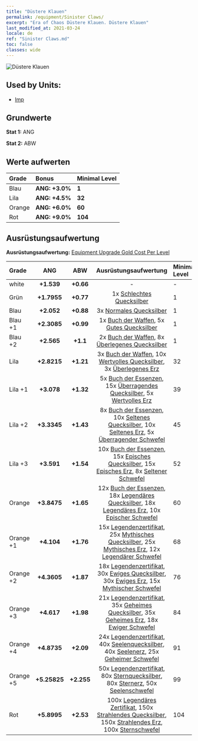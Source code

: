 ```yaml
---
title: "Düstere Klauen"
permalink: /equipment/Sinister Claws/
excerpt: "Era of Chaos Düstere Klauen. Düstere Klauen"
last_modified_at: 2021-03-24
locale: de
ref: "Sinister Claws.md"
toc: false
classes: wide
---
```


  ![Düstere Klauen](/images/e/e_5011.png)

## Used by Units:

* [Imp](/de/units/Imp/) 


## Grundwerte
 **Stat 1:** ANG

 **Stat 2:** ABW

## Werte aufwerten

  |     Grade    |   Bonus | Minimal Level | 
  |:-------------|:--------|:--------------| 
  | Blau | **ANG: +3.0%** | **1** | 
  | Lila | **ANG: +4.5%** | **32** | 
  | Orange | **ANG: +6.0%** | **60** | 
  | Rot | **ANG: +9.0%** | **104** | 


## Ausrüstungsaufwertung
 **Ausrüstungsaufwertung:** [Equipment Upgrade Gold Cost Per Level](/equipment/EquipmentUpgradeCostPerLevel/) 

  |          Grade      | ANG | ABW | Ausrüstungsaufwertung | Minimal Level |
  |:--------------------|:---------:|:---------:|:----------------:|:--------------|
  | white | **+1.539** | **+0.66** | - | - |
  | Grün | **+1.7955** | **+0.77** | 1x [Schlechtes Quecksilber](/de/Items/mat_2/) | 1 |
  | Blau | **+2.052** | **+0.88** | 3x [Normales Quecksilber](/de/Items/mat_8/) | 1 |
  | Blau +1 | **+2.3085** | **+0.99** | 1x [Buch der Waffen](/de/Items/mat_18/), 5x [Gutes Quecksilber](/de/Items/mat_14/) | 1 |
  | Blau +2 | **+2.565** | **+1.1** | 2x [Buch der Waffen](/de/Items/mat_25/), 8x [Überlegenes Quecksilber](/de/Items/mat_21/) | 1 |
  | Lila | **+2.8215** | **+1.21** | 3x [Buch der Waffen](/de/Items/mat_32/), 10x [Wertvolles Quecksilber](/de/Items/mat_28/), 3x [Überlegenes Erz](/de/Items/mat_19/) | 32 |
  | Lila +1 | **+3.078** | **+1.32** | 5x [Buch der Essenzen](/de/Items/mat_39/), 15x [Überragendes Quecksilber](/de/Items/mat_35/), 5x [Wertvolles Erz](/de/Items/mat_26/) | 39 |
  | Lila +2 | **+3.3345** | **+1.43** | 8x [Buch der Essenzen](/de/Items/mat_46/), 10x [Seltenes Quecksilber](/de/Items/mat_42/), 10x [Seltenes Erz](/de/Items/mat_40/), 5x [Überragender Schwefel](/de/Items/mat_36/) | 45 |
  | Lila +3 | **+3.591** | **+1.54** | 10x [Buch der Essenzen](/de/Items/mat_53/), 15x [Episches Quecksilber](/de/Items/mat_49/), 15x [Episches Erz](/de/Items/mat_47/), 8x [Seltener Schwefel](/de/Items/mat_43/) | 52 |
  | Orange | **+3.8475** | **+1.65** | 12x [Buch der Essenzen](/de/Items/mat_60/), 18x [Legendäres Quecksilber](/de/Items/mat_56/), 18x [Legendäres Erz](/de/Items/mat_54/), 10x [Epischer Schwefel](/de/Items/mat_50/) | 60 |
  | Orange +1 | **+4.104** | **+1.76** | 15x [Legendenzertifikat](/de/Items/mat_67/), 25x [Mythisches Quecksilber](/de/Items/mat_63/), 25x [Mythisches Erz](/de/Items/mat_61/), 12x [Legendärer Schwefel](/de/Items/mat_57/) | 68 |
  | Orange +2 | **+4.3605** | **+1.87** | 18x [Legendenzertifikat](/de/Items/mat_74/), 30x [Ewiges Quecksilber](/de/Items/mat_70/), 30x [Ewiges Erz](/de/Items/mat_68/), 15x [Mythischer Schwefel](/de/Items/mat_64/) | 76 |
  | Orange +3 | **+4.617** | **+1.98** | 21x [Legendenzertifikat](/de/Items/mat_81/), 35x [Geheimes Quecksilber](/de/Items/mat_77/), 35x [Geheimes Erz](/de/Items/mat_75/), 18x [Ewiger Schwefel](/de/Items/mat_71/) | 84 |
  | Orange +4 | **+4.8735** | **+2.09** | 24x [Legendenzertifikat](/de/Items/mat_88/), 40x [Seelenquecksilber](/de/Items/mat_84/), 40x [Seelenerz](/de/Items/mat_82/), 25x [Geheimer Schwefel](/de/Items/mat_78/) | 91 |
  | Orange +5 | **+5.25825** | **+2.255** | 50x [Legendenzertifikat](/de/Items/mat_95/), 80x [Sternquecksilber](/de/Items/mat_91/), 80x [Sternerz](/de/Items/mat_89/), 50x [Seelenschwefel](/de/Items/mat_85/) | 99 |
  | Rot | **+5.8995** | **+2.53** | 100x [Legendäres Zertifikat](/de/Items/mat_102/), 150x [Strahlendes Quecksilber](/de/Items/mat_98/), 150x [Strahlendes Erz](/de/Items/mat_96/), 100x [Sternschwefel](/de/Items/mat_92/) | 104 |

